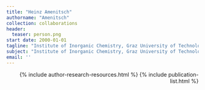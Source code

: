 ```yaml
---
title: "Heinz Amenitsch"
authorname: "Amenitsch"
collection: collaborations
header:
  teaser: person.png
start date: 2000-01-01
tagline: "Institute of Inorganic Chemistry, Graz University of Technology, Austria"
subject: "Institute of Inorganic Chemistry, Graz University of Technology, Austria"
email: ''
---
```


<div style="text-align: right"> 

{% include author-research-resources.html %}
{% include publication-list.html %}

